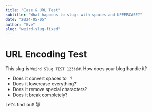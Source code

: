```yaml
---
title: "Case & URL Test"
subtitle: "What happens to slugs with spaces and UPPERCASE?"
date: "2024-05-05"
author: "Eve"
slug: "weird-slug-fixed"
---
```


# URL Encoding Test

This slug is `Weird Slug TEST 123!@#`. How does your blog handle it?

- Does it convert spaces to `-`?
- Does it lowercase everything?
- Does it remove special characters?
- Does it break completely?

Let's find out! 😈
